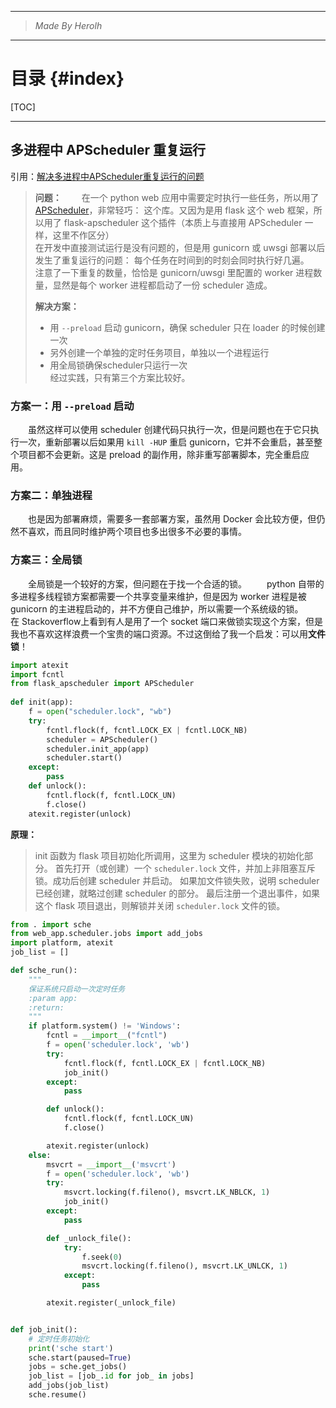 ----------------------------------------------
> *Made By Herolh*
----------------------------------------------

# 目录 {#index}

[TOC]











--------------------------------------------

## 多进程中 APScheduler 重复运行

引用：[解决多进程中APScheduler重复运行的问题](https://blog.csdn.net/misayaaaaa/article/details/102684649)

> **问题：**
> &emsp;&emsp;在一个 python web 应用中需要定时执行一些任务，所以用了 [APScheduler](https://apscheduler.readthedocs.io/en/latest/)，非常轻巧： 这个库。又因为是用 flask 这个 web 框架，所以用了 flask-apscheduler 这个插件（本质上与直接用 APScheduler 一样，这里不作区分）  
> 在开发中直接测试运行是没有问题的，但是用 gunicorn 或 uwsgi 部署以后发生了重复运行的问题：
> 每个任务在时间到的时刻会同时执行好几遍。  
> 注意了一下重复的数量，恰恰是 gunicorn/uwsgi 里配置的 worker 进程数量，显然是每个 worker 进程都启动了一份 scheduler 造成。  
>
> **解决方案：**  
> - 用 `--preload` 启动 gunicorn，确保 scheduler 只在 loader 的时候创建一次  
> - 另外创建一个单独的定时任务项目，单独以一个进程运行  
> - 用全局锁确保scheduler只运行一次    
> 经过实践，只有第三个方案比较好。



### 方案一：用 `--preload` 启动
&emsp;&emsp;虽然这样可以使用 scheduler 创建代码只执行一次，但是问题也在于它只执行一次，重新部署以后如果用 `kill -HUP` 重启 gunicorn，它并不会重启，甚至整个项目都不会更新。这是 preload 的副作用，除非重写部署脚本，完全重启应用。



### 方案二：单独进程
&emsp;&emsp;也是因为部署麻烦，需要多一套部署方案，虽然用 Docker 会比较方便，但仍然不喜欢，而且同时维护两个项目也多出很多不必要的事情。



### 方案三：全局锁
&emsp;&emsp;全局锁是一个较好的方案，但问题在于找一个合适的锁。
&emsp;&emsp;python 自带的多进程多线程锁方案都需要一个共享变量来维护，但是因为 worker 进程是被 gunicorn 的主进程启动的，并不方便自己维护，所以需要一个系统级的锁。
&emsp;&emsp;在 Stackoverflow上看到有人是用了一个 socket 端口来做锁实现这个方案，但是我也不喜欢这样浪费一个宝贵的端口资源。不过这倒给了我一个启发：可以用**文件锁**！

```python
import atexit
import fcntl
from flask_apscheduler import APScheduler
 
def init(app):
    f = open("scheduler.lock", "wb")
    try:
        fcntl.flock(f, fcntl.LOCK_EX | fcntl.LOCK_NB)
        scheduler = APScheduler()
        scheduler.init_app(app)
        scheduler.start()
    except:
        pass
    def unlock():
        fcntl.flock(f, fcntl.LOCK_UN)
        f.close()
    atexit.register(unlock)
```

**原理：**
> init 函数为 flask 项目初始化所调用，这里为 scheduler 模块的初始化部分。
> 首先打开（或创建）一个 `scheduler.lock` 文件，并加上非阻塞互斥锁。成功后创建  scheduler 并启动。
> 如果加文件锁失败，说明 scheduler 已经创建，就略过创建 scheduler 的部分。
> 最后注册一个退出事件，如果这个 flask 项目退出，则解锁并关闭 `scheduler.lock` 文件的锁。

```python
from . import sche
from web_app.scheduler.jobs import add_jobs
import platform, atexit
job_list = []

def sche_run():
    """
    保证系统只启动一次定时任务
    :param app:
    :return:
    """
    if platform.system() != 'Windows':
        fcntl = __import__("fcntl")
        f = open('scheduler.lock', 'wb')
        try:
            fcntl.flock(f, fcntl.LOCK_EX | fcntl.LOCK_NB)
            job_init()
        except:
            pass

        def unlock():
            fcntl.flock(f, fcntl.LOCK_UN)
            f.close()

        atexit.register(unlock)
    else:
        msvcrt = __import__('msvcrt')
        f = open('scheduler.lock', 'wb')
        try:
            msvcrt.locking(f.fileno(), msvcrt.LK_NBLCK, 1)
            job_init()
        except:
            pass

        def _unlock_file():
            try:
                f.seek(0)
                msvcrt.locking(f.fileno(), msvcrt.LK_UNLCK, 1)
            except:
                pass

        atexit.register(_unlock_file)


def job_init():
    # 定时任务初始化
    print('sche start')
    sche.start(paused=True)
    jobs = sche.get_jobs()
    job_list = [job_.id for job_ in jobs]
    add_jobs(job_list)
    sche.resume()
```

